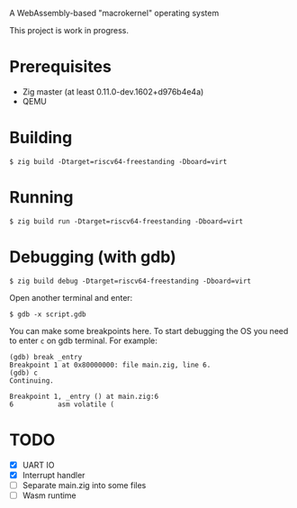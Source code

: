 A WebAssembly-based "macrokernel" operating system

This project is work in progress.

# Prerequisites

- Zig master (at least 0.11.0-dev.1602+d976b4e4a)
- QEMU

# Building

```
$ zig build -Dtarget=riscv64-freestanding -Dboard=virt
```

# Running

```
$ zig build run -Dtarget=riscv64-freestanding -Dboard=virt
```

# Debugging (with gdb)

```
$ zig build debug -Dtarget=riscv64-freestanding -Dboard=virt
```

Open another terminal and enter:

```
$ gdb -x script.gdb
```

You can make some breakpoints here. To start debugging the OS you need to enter `c` on gdb terminal. For example:

```
(gdb) break _entry
Breakpoint 1 at 0x80000000: file main.zig, line 6.
(gdb) c
Continuing.

Breakpoint 1, _entry () at main.zig:6
6           asm volatile (
```

# TODO

- [x] UART IO
- [x] Interrupt handler
- [ ] Separate main.zig into some files
- [ ] Wasm runtime
